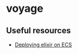 # voyage

## Useful resources
- [Deploying elixir on ECS](https://silbernagel.dev/posts/deploying-elixir-on-ecs-part-1/)